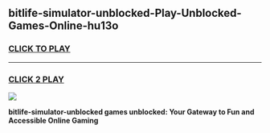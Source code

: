 
## bitlife-simulator-unblocked-Play-Unblocked-Games-Online-hu13o
<h3>
<a href="https://premium76.site?title=bitlife-simulator-unblocked&ref=25A">CLICK TO PLAY</a></h3>
<hr>

<h3>
<a href="https://premium76.site?title=bitlife-simulator-unblocked&ref=25A">CLICK 2 PLAY</a>
  
</h3>

<a href="https://premium76.site?title=bitlife-simulator-unblocked&ref=25A"><img src="https://clearcache.store/games.png"></a>


**bitlife-simulator-unblocked games unblocked: Your Gateway to Fun and Accessible Online Gaming**
